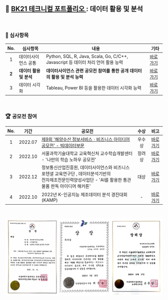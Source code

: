 ## 📂 <a href='https://github.com/countifs/portfolio'> BK21 테크니컬 포트폴리오 </a> : 데이터 활용 및 분석

<br>

### 🚩 심사항목
| No. | 심사항목 | 내용 | 기타 |
|:----------:|----------|----------|----------|
|1|데이터사이언스 공통| Python, SQL, R, Java, Scala, Go, C/C++, Javascript 등 데이터 처리 언어 활용 능력  |<a href='https://github.com/countifs/portfolio/tree/main/1.%20%EB%8D%B0%EC%9D%B4%ED%84%B0%EC%82%AC%EC%9D%B4%EC%96%B8%EC%8A%A4%20%EA%B3%B5%ED%86%B5'>바로가기</a>|
|**2**|**데이터 활용 및 분석**| **데이터사이언스 관련 공모전 참여를 통한 공개 데이터의 활용 및 분석 능력**  |<a href='https://github.com/countifs/portfolio/tree/main/2.%20%EB%8D%B0%EC%9D%B4%ED%84%B0%20%ED%99%9C%EC%9A%A9%20%EB%B0%8F%20%EB%B6%84%EC%84%9D'>바로가기</a>|
|3|데이터 시각화| Tableau, Power BI 등을 활용한 데이터 시각화 능력  |<a href='https://github.com/countifs/portfolio/tree/main/3.%20%EB%8D%B0%EC%9D%B4%ED%84%B0%20%EC%8B%9C%EA%B0%81%ED%99%94'>바로가기</a>|

<br>

### 🏆 공모전 참여

| No. | 기간 | 공모전 | 수상 | 비고 |
|:----------:|:--------:|-----------|:----------:|:----------:|
| 1 | 2022.07 | <a href='https://www.seoultech.ac.kr/service/info/news/?do=commonview&searchtext=%EA%B9%80%EC%9E%AC%ED%98%B8&searchtype=1&nowpage=1&bnum=3596&bidx=523629&cate=14'>제9회 '해양수산 정보서비스ㆍ비즈니스 아이디어 공모전' - 빅데이터부문</a> | 우수상 | <a href='https://github.com/countifs/portfolio/blob/main/2.%20%EB%8D%B0%EC%9D%B4%ED%84%B0%20%ED%99%9C%EC%9A%A9%20%EB%B0%8F%20%EB%B6%84%EC%84%9D/1.%20%EC%A0%9C9%ED%9A%8C%20%ED%95%B4%EC%96%91%EC%88%98%EC%82%B0%20%EC%A0%95%EB%B3%B4%EC%84%9C%EB%B9%84%EC%8A%A4%E3%86%8D%EB%B9%84%EC%A6%88%EB%8B%88%EC%8A%A4%20%EC%95%84%EC%9D%B4%EB%94%94%EC%96%B4%20%EA%B3%B5%EB%AA%A8%EC%A0%84/%5B%EB%B9%85%EB%8D%B0%EC%9D%B4%ED%84%B0%EB%B6%84%EC%84%9D%EB%B6%80%EB%AC%B8%5D%20%EC%9C%A0%EC%82%AC%EC%96%B4%EC%A2%85%EC%9D%98%20%EC%9D%B4%EB%AF%B8%EC%A7%80%20%EB%B6%84%EB%A5%98%EB%A5%BC%20%ED%86%B5%ED%95%9C%20%EC%88%98%EC%82%B0%EB%AC%BC%20%EA%B1%B0%EB%9E%98%20%EC%8B%9C%EC%9E%A5%EC%9D%98%20%EC%A0%95%EB%B3%B4%EB%B9%84%EB%8C%80%EC%B9%AD%20%EA%B0%9C%EC%84%A0%20%EB%B0%9C%ED%91%9C%EC%9E%90%EB%A3%8C.pdf'>바로가기</a> |
| 2 | 2022.10 | 서울과학기술대학교 교육혁신처 교수학습개발센터 - '나만의 학습 노하우 공모전' | 장려상 | <a href='https://github.com/countifs/portfolio/blob/main/2.%20%EB%8D%B0%EC%9D%B4%ED%84%B0%20%ED%99%9C%EC%9A%A9%20%EB%B0%8F%20%EB%B6%84%EC%84%9D/2.%20%EB%82%98%EB%A7%8C%EC%9D%98%20%ED%95%99%EC%8A%B5%20%EB%85%B8%ED%95%98%EC%9A%B0%20%EA%B3%B5%EB%AA%A8%EC%A0%84/%EB%82%98%EB%A7%8C%EC%9D%98%20%ED%95%99%EC%8A%B5%20%EB%85%B8%ED%95%98%EC%9A%B0%20%EA%B3%B5%EB%AA%A8%EC%A0%84_%EB%8D%B0%EC%9D%B4%ED%84%B0%EC%82%AC%EC%9D%B4%EC%96%B8%EC%8A%A4%ED%95%99%EA%B3%BC_%EA%B9%80%EC%9E%AC%ED%98%B8(21512070).pdf'>바로가기</a> |
| 3 | 2022.12 | 정보통신산업진흥원, 데이터사이언스와 비즈니스 포텐셜 교육연구단 ,  데이터분석기반의 <br/>전자제조전문인력양성사업단 - 'AI를 활용한 통관물품 판독 아이디어 해커톤' | 대상 | <a href='https://github.com/countifs/portfolio/blob/main/2.%20%EB%8D%B0%EC%9D%B4%ED%84%B0%20%ED%99%9C%EC%9A%A9%20%EB%B0%8F%20%EB%B6%84%EC%84%9D/3.%20AI%EB%A5%BC%20%ED%99%9C%EC%9A%A9%ED%95%9C%20%ED%86%B5%EA%B4%80%EB%AC%BC%ED%92%88%20%ED%8C%90%EB%8F%85%20%EC%95%84%EC%9D%B4%EB%94%94%EC%96%B4%20%ED%95%B4%EC%BB%A4%ED%86%A4/AI%EB%A5%BC%20%ED%99%9C%EC%9A%A9%ED%95%9C%20%ED%86%B5%EA%B4%80%EB%AC%BC%ED%92%88%20%ED%8C%90%EB%8F%85%20%EC%95%84%EC%9D%B4%EB%94%94%EC%96%B4%20%ED%95%B4%EC%BB%A4%ED%86%A4%20-%20%EC%9D%B4%EB%AF%B8%ED%85%8C%EC%9D%B4%EC%85%98(g%EA%B7%B8%EB%A3%B9).pdf'>바로가기</a> |
| 4 | 2022.10 | 2022년 K-인공지능 제조데이터 분석 경진대회  (KAMP)           | - | <a href='https://github.com/countifs/portfolio/blob/main/2.%20%EB%8D%B0%EC%9D%B4%ED%84%B0%20%ED%99%9C%EC%9A%A9%20%EB%B0%8F%20%EB%B6%84%EC%84%9D/4.%202022%EB%85%84%20K-%EC%9D%B8%EA%B3%B5%EC%A7%80%EB%8A%A5%20%EC%A0%9C%EC%A1%B0%EB%8D%B0%EC%9D%B4%ED%84%B0%20%EB%B6%84%EC%84%9D%20%EA%B2%BD%EC%A7%84%EB%8C%80%ED%9A%8C/KAMP%20%EB%B6%84%EC%84%9D%20%EA%B2%B0%EA%B3%BC%EB%B3%B4%EA%B3%A0%EC%84%9C%20PPT%20-%20%ED%8C%A8%EC%8A%A4%EC%9B%8C%EB%93%9C%ED%8C%80.pdf'>바로가기</a> |

<br>

![image-20230426005114573](image-20230426005114573.png)

<br>
